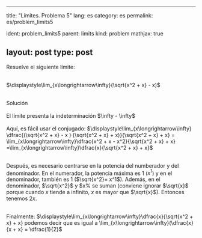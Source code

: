 ---
title: "Límites. Problema 5"
lang: es
category: es
permalink: es/problem_limits5

ident: problem_limits5
parent: limits
kind: problem
mathjax: true
 
layout: post
type: post
 ---
 
<div>
Resuelve el siguiente límite: <br><br>

$\displaystyle\lim_{x\longrightarrow\infty}(\sqrt{x^2 + x} - x)$<br><br>

<div class="bcblue boxdissap">
Solución
</div><br>
 
<div class="dissap">
El límite presenta la indeterminación $\infty - \infty$<br><br>
Aquí, es fácil usar el conjugado: $\displaystyle\lim_{x\longrightarrow\infty} \dfrac{(\sqrt{x^2 + x} - x )·(\sqrt{x^2 + x} + x)}{\sqrt{x^2 + x} + x} = \lim_{x\longrightarrow\infty}\dfrac{x^2 + x - x^2}{\sqrt{x^2 + x} + x} =\lim_{x\longrightarrow\infty}\dfrac{x}{\sqrt{x^2 + x} + x}$<br><br>
  
 Después, es necesario centrarse en la potencia del numberador y del denominador. En el numerador, la potencia máxima es 1 ($x^1$) y en el denominador, también es 1 ($\sqrt{x^2}= x^1$). Además, en el denominador, $\sqrt{x^2}$ y $x% se suman (conviene ignorar $\sqrt{x}$ porque cuando $x$ tiende a infinito, $x$ es mayor que $\sqrt{x}$). Entonces tenemos $2x$. <br><br>
  
 Finalmente:  $\displaystyle\lim_{x\longrightarrow\infty}\dfrac{x}{\sqrt{x^2 + x} + x} podemos decir que es igual a \lim_{x\longrightarrow\infty}(\dfrac{x}{x + x} = \dfrac{1}{2}$<br><br>

</div>

 
